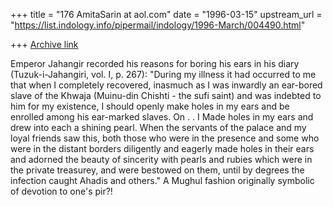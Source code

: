 +++
title = "176 AmitaSarin at aol.com"
date = "1996-03-15"
upstream_url = "https://list.indology.info/pipermail/indology/1996-March/004490.html"

+++
[Archive link](https://list.indology.info/pipermail/indology/1996-March/004490.html)

Emperor Jahangir recorded his reasons for boring his ears in his diary
(Tuzuk-i-Jahangiri, vol. I, p. 267):
"During my illness it had occurred to me that when I completely recovered,
inasmuch as I was inwardly an ear-bored slave of the Khwaja (Muinu-din
Chishti - the sufi saint) and was indebted to him for my existence, I should
openly make holes in my ears and be enrolled among his ear-marked slaves.  On
 . . I Made holes in my ears and drew into each a shining pearl.  When the
servants of the palace and my loyal friends saw this, both those who were in
the presence and some who were in the distant borders diligently and eagerly
made holes in their ears and adorned the beauty of sincerity with pearls and
rubies which were in the private treasurey, and were bestowed on them, until
by degrees the infection caught Ahadis and others."
A Mughul fashion originally symbolic of devotion to one's pir?!




